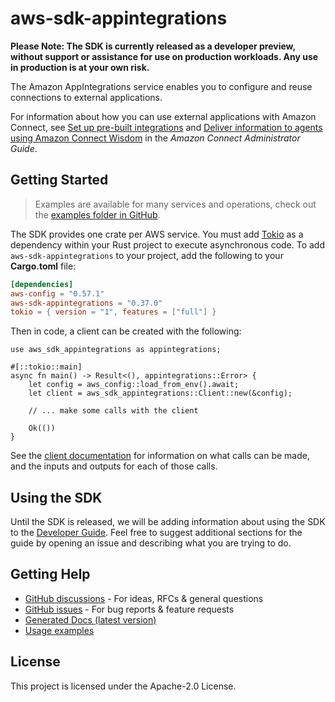 # aws-sdk-appintegrations

**Please Note: The SDK is currently released as a developer preview, without support or assistance for use
on production workloads. Any use in production is at your own risk.**

The Amazon AppIntegrations service enables you to configure and reuse connections to external applications.

For information about how you can use external applications with Amazon Connect, see [Set up pre-built integrations](https://docs.aws.amazon.com/connect/latest/adminguide/crm.html) and [Deliver information to agents using Amazon Connect Wisdom](https://docs.aws.amazon.com/connect/latest/adminguide/amazon-connect-wisdom.html) in the _Amazon Connect Administrator Guide_.

## Getting Started

> Examples are available for many services and operations, check out the
> [examples folder in GitHub](https://github.com/awslabs/aws-sdk-rust/tree/main/examples).

The SDK provides one crate per AWS service. You must add [Tokio](https://crates.io/crates/tokio)
as a dependency within your Rust project to execute asynchronous code. To add `aws-sdk-appintegrations` to
your project, add the following to your **Cargo.toml** file:

```toml
[dependencies]
aws-config = "0.57.1"
aws-sdk-appintegrations = "0.37.0"
tokio = { version = "1", features = ["full"] }
```

Then in code, a client can be created with the following:

```rust,no_run
use aws_sdk_appintegrations as appintegrations;

#[::tokio::main]
async fn main() -> Result<(), appintegrations::Error> {
    let config = aws_config::load_from_env().await;
    let client = aws_sdk_appintegrations::Client::new(&config);

    // ... make some calls with the client

    Ok(())
}
```

See the [client documentation](https://docs.rs/aws-sdk-appintegrations/latest/aws_sdk_appintegrations/client/struct.Client.html)
for information on what calls can be made, and the inputs and outputs for each of those calls.

## Using the SDK

Until the SDK is released, we will be adding information about using the SDK to the
[Developer Guide](https://docs.aws.amazon.com/sdk-for-rust/latest/dg/welcome.html). Feel free to suggest
additional sections for the guide by opening an issue and describing what you are trying to do.

## Getting Help

* [GitHub discussions](https://github.com/awslabs/aws-sdk-rust/discussions) - For ideas, RFCs & general questions
* [GitHub issues](https://github.com/awslabs/aws-sdk-rust/issues/new/choose) - For bug reports & feature requests
* [Generated Docs (latest version)](https://awslabs.github.io/aws-sdk-rust/)
* [Usage examples](https://github.com/awslabs/aws-sdk-rust/tree/main/examples)

## License

This project is licensed under the Apache-2.0 License.

